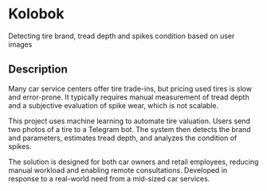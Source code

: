 # Kolobok
Detecting tire brand, tread depth and spikes condition based on user images

## Description
Many car service centers offer tire trade-ins, but pricing used tires is slow and error-prone. It typically requires manual measurement of tread depth and a subjective evaluation of spike wear, which is not scalable.

This project uses machine learning to automate tire valuation. Users send two photos of a tire to a Telegram bot. The system then detects the brand and parameters, estimates tread depth, and analyzes the condition of spikes.

The solution is designed for both car owners and retail employees, reducing manual workload and enabling remote consultations. Developed in response to a real-world need from a mid-sized car services.
